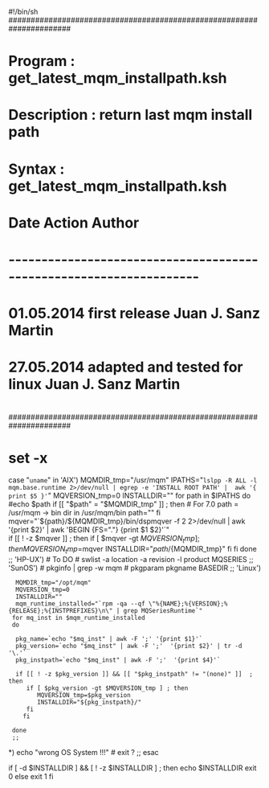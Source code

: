 #!/bin/sh
######################################################################
#
#  Program      : get_latest_mqm_installpath.ksh
#
#  Description  : return last mqm install path
#
#  Syntax       : get_latest_mqm_installpath.ksh 
#
#
#  Date         Action                         Author
#  -------------------------------------------------------------------
#  01.05.2014   first release                  Juan J. Sanz Martin
#  27.05.2014   adapted and tested for linux   Juan J. Sanz Martin
#
######################################################################

# set -x 

case "`uname`" in
  'AIX')
	  MQMDIR_tmp="/usr/mqm"
	  IPATHS="`lslpp -R ALL -l mqm.base.runtime 2>/dev/null | egrep -e 'INSTALL ROOT PATH' |  awk '{ print $5 }'`"
	  MQVERSION_tmp=0
	  INSTALLDIR=""
	  for path in $IPATHS
	  do 
		#echo $path
      if [[ "$path" = "$MQMDIR_tmp" ]] ; then 
         # For 7.0 path = /usr/mqm ->  bin dir in /usr/mqm/bin
         path=""
      fi
		mqver="`${path}/${MQMDIR_tmp}/bin/dspmqver -f 2 2>/dev/null | awk '{print $2}' | awk 'BEGIN {FS=\".\"} {print $1 $2}'`"       
      if [[ ! -z $mqver ]] ; then
         if [ $mqver -gt $MQVERSION_tmp ] ; then
            MQVERSION_tmp=$mqver
            INSTALLDIR="${path}/${MQMDIR_tmp}"
         fi
		fi
	  done 
	  ;;
  'HP-UX')
	  # To DO
	  # swlist -a location -a revision -l product MQSERIES 
	  ;;  
  'SunOS')
	  # pkginfo | grep -w mqm
	  # pkgparam pkgname BASEDIR
	  ;;
  'Linux')

  	  MQMDIR_tmp="/opt/mqm"
	  MQVERSION_tmp=0
	  INSTALLDIR=""
	  mqm_runtime_installed="`rpm -qa --qf \"%{NAME};%{VERSION};%{RELEASE};%{INSTPREFIXES}\n\" | grep MQSeriesRuntime`"
     for mq_inst in $mqm_runtime_installed
     do
   
      pkg_name=`echo "$mq_inst" | awk -F ';' '{print $1}'`
      pkg_version=`echo "$mq_inst" | awk -F ';'  '{print $2}' | tr -d '\.'`
      pkg_instpath=`echo "$mq_inst" | awk -F ';'  '{print $4}'`
      
      if [[ ! -z $pkg_version ]] && [[ "$pkg_instpath" != "(none)" ]]  ; then
         if [ $pkg_version -gt $MQVERSION_tmp ] ; then
            MQVERSION_tmp=$pkg_version
            INSTALLDIR="${pkg_instpath}/"
         fi
		fi
     
     done
     ;;
   *)
	  echo "wrong  OS System !!!"
	  # exit ?
	  ;;
esac



if [ -d $INSTALLDIR ] && [ ! -z $INSTALLDIR ] ; then
	echo $INSTALLDIR
	exit 0
else
	exit 1
fi
